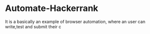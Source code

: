 # Automate-Hackerrank
It is a basically an example of browser automation, where an user can write,test and submit their c
